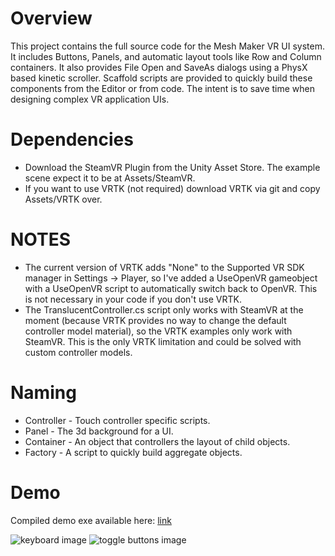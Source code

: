 # Overview

This project contains the full source code for the Mesh Maker VR UI system. It includes Buttons, Panels, and automatic layout tools like Row and Column containers. It also provides File Open and SaveAs dialogs using a PhysX based kinetic scroller.
Scaffold scripts are provided to quickly build these components from the Editor or from code. The intent is to save time when designing complex VR application UIs.

# Dependencies

* Download the SteamVR Plugin from the Unity Asset Store. The example scene expect it to be at Assets/SteamVR.
* If you want to use VRTK (not required) download VRTK via git and copy Assets/VRTK over.

# NOTES

* The current version of VRTK adds "None" to the Supported VR SDK manager in Settings -> Player, so I've added a UseOpenVR gameobject with a UseOpenVR script to automatically switch back to OpenVR. This is not necessary in your code if you don't use VRTK.
* The TranslucentController.cs script only works with SteamVR at the moment (because VRTK provides no way to change the default controller model material), so the VRTK examples only work with SteamVR. This is the only VRTK limitation and could be solved with custom controller models.

# Naming

* Controller - Touch controller specific scripts.
* Panel - The 3d background for a UI.
* Container - An object that controllers the layout of child objects.
* Factory - A script to quickly build aggregate objects.

# Demo
Compiled demo exe available here: [link](https://github.com/createthis/VRUI_demo)

![keyboard image](http://i.imgur.com/650cDDP.gif "Keyboard")
![toggle buttons image](http://i.imgur.com/k4CysCr.gif "Toggle Buttons")
